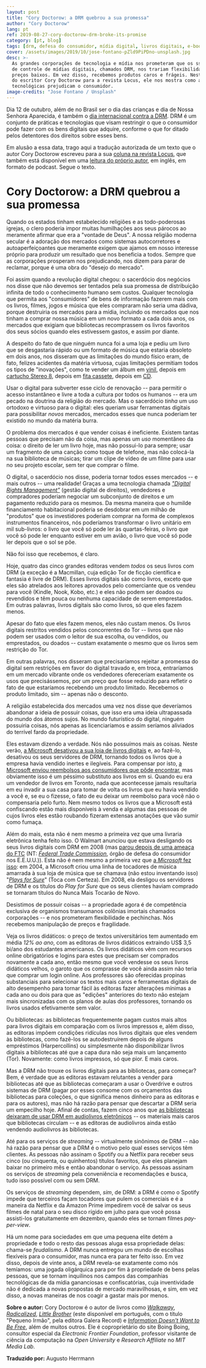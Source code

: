 ```yaml
---
layout: post
title: "Cory Doctorow: a DRM quebrou a sua promessa"
author: "Cory Doctorow"
lang: pt
ref: 2019-08-27-cory-doctorow-drm-broke-its-promise
category: [pt, blog]
tags: [drm, defesa do consumidor, mídia digital, livros digitais, e-books]
cover: /assets/images/2019/10/jose-fontano-pZld9PiPDno-unsplash.jpg
desc: >-
  As grandes corporações de tecnologia e mídia nos prometeram que os ssistemas
  de controle de mídias digitais, chamados DRM, nos trariam flexibilidade e
  preços baixos. Em vez disso, recebemos produtos caros e frágeis. Nesta coluna
  do escritor Cory Doctorow para a revista Locus, ele nos mostra como as travas
  tecnológicas prejudicam o consumidor.
image-credits: "Jose Fontano / Unsplash"
---
```


Dia 12 de outubro, além de no Brasil ser o dia das crianças e dia de Nossa
Senhora Aparecida, é também o
[dia internacional contra a DRM](https://www.defectivebydesign.org/dayagainstdrm/2019).
DRM é um conjunto de práticas e tecnologias que visam restringir o que o
consumidor pode fazer com os bens digitais que adquire, conforme o que for
ditado pelos detentores dos direitos sobre esses bens.

Em alusão a essa data, trago aqui a tradução autorizada de um texto que o autor
Cory Doctorow escreveu para a sua
[coluna na revista Locus](https://locusmag.com/2019/09/cory-doctorow-drm-broke-its-promise/),
que também está disponível em uma
[leitura do próprio autor](https://craphound.com/podcast/2019/09/09/podcast-drm-broke-its-promise/),
em inglês, em formato de podcast. Segue o texto.

# Cory Doctorow: a DRM quebrou a sua promessa

Quando os estados tinham estabelecido religiões e as todo-poderosas igrejas,
o clero poderia impor muitas humilhações aos seus párocos ao meramente afirmar
que era a "vontade de Deus". A nossa religião moderna secular é a adoração dos
mercados como sistemas autocorretores e autoaperfeiçoantes que meramente
exigem que ajamos em nosso interesse próprio para produzir um resultado que
nos beneficia a todos. Sempre que as corporações prosperam nos prejudicando,
nos dizem para parar de reclamar, porque é uma obra do "desejo do mercado".

Foi assim quando a revolução digital chegou: o sacerdócio dos negócios nos
disse que não devemos ser tentados pela sua promessa de distribuição infinita
de todo o conhecimento humano sem custos. Qualquer tecnologia que permita aos
"consumidores" de bens de informação fazerem mais com os livros, filmes, jogos
e música que eles compraram não seria uma dádiva, porque destruiria os mercados
para a mídia, incluindo os mercados que nos tinham a comprar nossa música em um
novo formato a cada dois anos, os mercados que exigiam que bibliotecas
recomprassem os livros favoritos dos seus sócios quando eles estivessem gastos,
e assim por diante.

A despeito do fato de que ninguém nunca foi a uma loja e pediu um livro que se
desgastaria rápido ou um formato de música que estaria obsoleto em dois anos,
nos disseram que as limitações do mundo físico eram, de fato, felizes acidentes
da matéria virtuosa, cujas limitações permitiam todos os tipos de "inovações",
como te vender um álbum em
[vinil](https://pt.wikipedia.org/wiki/Disco_de_vinil), depois em
[cartucho Stereo 8](https://pt.wikipedia.org/wiki/Cartucho_(%C3%A1udio)),
depois em [fita cassete](https://pt.wikipedia.org/wiki/Fita_cassete), depois em
[CD](https://pt.wikipedia.org/wiki/Compact_disc).

Usar o digital para subverter esse ciclo de renovação -- para permitir o
acesso instantâneo e livre a toda a cultura por todos os humanos -- era um
pecado na doutrina da religião do mercado. Mas o sacerdócio *tinha* um uso
ortodoxo e virtuoso para o digital: eles queriam usar ferramentas digitais
para possibilitar *novos* mercados, mercados esses que nunca poderiam ter
existido no mundo da matéria burra.

O problema dos mercados é que vender coisas é ineficiente. Existem tantas
pessoas que precisam não da coisa, mas apenas um *uso* momentâneo da coisa: o
direito de ler um livro hoje, mas não possui-lo para sempre; usar um fragmento
de uma canção como toque de telefone, mas não colocá-la na sua biblioteca de
músicas; tirar um clipe de vídeo de um filme para usar no seu projeto escolar,
sem ter que comprar o filme.

O digital, o sacerdócio nos disse, poderia tornar todos esses mercados -- e
mais outros -- uma realidade! Graças a uma tecnologia chamada
*["Digital Rights Management"](https://pt.wikipedia.org/wiki/Gest%C3%A3o_de_direitos_digitais)*
(gestão digital de direitos), vendedores e compradores poderiam
negociar um subconjunto de direitos e um pagamento reduzido para os mesmos. Da
mesma maneira que o humilde financiamento habitacional poderia se desdobrar em
um milhão de "produtos" que os investidores poderiam comprar na forma de
complexos instrumentos financeiros, nós poderíamos transformar o livro unitário
em mil sub-livros: o livro que você só pode ler às quartas-feiras, o livro que
você só pode ler enquanto estiver em um avião, o livro que você só pode ler
depois que o sol se põe.

Não foi isso que recebemos, é claro.

Hoje, quatro das cinco grandes editoras vendem *todos* os seus livros com DRM
(a exceção é a Macmillan, cuja edição Tor de ficção científica e fantasia é
livre de DRM). Esses livros digitais são como livros, exceto que eles são
atrelados aos leitores aprovados pelo comerciante que os vendeu para você
(Kindle, Nook, Kobo, etc.) e eles não podem ser doados ou revendidos e têm
pouca ou nenhuma capacidade de serem emprestados. Em outras palavras, livros
digitais são como livros, só que eles fazem menos.

Apesar do fato que eles fazem menos, eles não custam menos. Os livros digitais
restritos vendidos pelos concorrentes do Tor -- livros que não podem ser usados
com o leitor de sua escolha, ou vendidos, ou emprestados, ou doados -- custam
exatamente o mesmo que os livros sem restrição do Tor.

Em outras palavras, nos disseram que precisaríamos rejeitar a promessa do
digital sem restrições em favor do digital travado e, em troca, entraríamos em
um mercado vibrante onde os vendedores ofereceriam exatamente os usos que
precisássemos, por um preço que fosse reduzido para refletir o fato de que
estaríamos recebendo um produto limitado. Recebemos o produto limitado, sim --
apenas não o desconto.

A religião estabelecida dos mercados uma vez nos disse que deveríamos abandonar
a ideia de possuir coisas, que isso era uma ideia ultrapassada do mundo dos
átomos sujos. No mundo futurístico do digital, ninguém possuiria coisas, nós
apenas as licenciaríamos e assim seríamos aliviados do terrível fardo da
propriedade.

Eles estavam dizendo a verdade. Nós não possuímos mais as coisas. Neste verão,
[a Microsoft desativou a sua loja de livros digitais](https://boingboing.net/2019/04/02/burning-libraries.html)
e, ao fazê-lo, desativou os seus servidores de DRM, tornando todos os livros
que a empresa havia vendido inertes e ilegíveis.
Para compensar por isto,
[a Microsoft enviou reembolsos aos consumidores que pôde encontrar](https://www.wired.com/story/microsoft-ebook-apocalypse-drm/),
mas obviamente isso é um péssimo substituto
aos livros em si. Quando eu era um vendedor de livros em Toronto, nada que
acontecesse jamais resultaria em eu invadir a sua casa para tomar de volta os
livros que eu havia vendido a você e, se eu o fizesse, o fato de eu deixar um
reembolso para você não o compensaria pelo furto. Nem mesmo todos os livros que
a Microsoft está confiscando estão mais disponíveis à venda e algumas das
pessoas de cujos livros eles estão roubando fizeram extensas anotações que vão
sumir como fumaça.

Além do mais, esta não é nem mesmo a primeira vez que uma livraria eletrônica
tenha feito isso. O Walmart anunciou que estava desligando os seus livros
digitais com DRM em 2008 (mas
[parou depois de uma ameaça do FTC](https://www.ftc.gov/sites/default/files/documents/closing_letters/wal-mart-stores-inc./100623walmartletter.pdf)
(NT: *[Federal Trade Commission](https://en.wikipedia.org/wiki/Federal_Trade_Commission)*,
órgão de defesa do consumidor nos E.E.U.U.)). Esta não é
nem mesmo a primeira vez que
[a *Microsoft* fez isso](https://www.eff.org/press/archives/2008/04/28):
em 2004, a Microsoft criou uma linha de tocadores de música amarrada à sua loja
de música que se chamava (não estou inventando isso)
"*[Plays for Sure](https://en.wikipedia.org/wiki/Microsoft_PlaysForSure)*"
(Toca com Certeza).
Em 2008, ela desligou os servidores de DRM e os títulos do *Play for Sure* que
os seus clientes haviam comprado se tornaram títulos do Nunca Mais Tocarão de
Novo.

Desistimos de possuir coisas -- a propriedade agora é de competência exclusiva
de organismos transumanos colônias imortais chamados corporações -- e nos
prometeram flexibilidade e pechinchas. Nós recebemos manipulação de preços e
fragilidade.

Veja os livros didáticos: o preço de textos universitários tem aumentado em
média *12% ao ano*, com as editoras de livros didáticos extraindo US$ 3,5
bi/ano dos estudantes americanos. Os livros didáticos vêm com recursos online
obrigatórios e logins para estes que precisam ser comprados novamente a cada
ano, então mesmo que você vendesse os seus livros didáticos velhos, o garoto
que os comprasse de você ainda assim não teria que comprar um login online.
Aos professores são oferecidas propinas substanciais para selecionar os textos
mais caros e ferramentas digitais de alto desempenho para tornar fácil às
editoras fazer alterações mínimas a cada ano ou dois para que as "edições"
anteriores do texto não estejam mais sincronizadas com os planos de aulas dos
professores, tornando os livros usados efetivamente sem valor.

Ou bibliotecas: as bibliotecas frequentemente pagam custos mais altos para
livros digitais em comparação com os livros impressos e, além disso, as
editoras impõem condições ridículas nos livros digitais que eles vendem às
bibliotecas, como fazê-los se autodestruírem depois de alguns empréstimos
(Harpercollins) ou simplesmente não disponibilizar livros digitais a
bibliotecas até que a capa dura não seja mais um lançamento (Tor).
Novamente: como livros impressos, só que pior. E mais caros.

Mas a DRM não trouxe os livros digitais para as bibliotecas, para começar?
Bem, é verdade que as editoras estavam relutantes a vender para bibliotecas
até que as bibliotecas começaram a usar o Overdrive e outros sistemas de DRM
(pagar por esses consome com os orçamentos das bibliotecas para coleções, o
que significa menos dinheiro para as editoras e para os autores), mas não há
razão para pensar que descartar a DRM seria um empecilho hoje. Afinal de
contas, fazem cinco anos que
[as bibliotecas deixaram de usar DRM em audiolivros eletrônicos](https://boingboing.net/2014/01/23/all-library-audiobooks-going-t.html)
-- os materiais mais caros que bibliotecas circulam -- e as
editoras de audiolivros ainda estão vendendo audiolivros às bibliotecas.

Até para os serviços de *streaming* -- virtualmente sinônimos de DRM -- não
há razão para pensar que a DRM é o motivo pelo qual esses serviços têm
clientes. As pessoas não assinam o Spotify ou a Netflix para receber seus
cinco (ou cinquenta, ou quinhentos) títulos favoritos, que eles planejam
baixar no primeiro mês e então abandonar o serviço. As pessoas assinam os
serviços de *streaming* pela conveniência e recomendações e busca, tudo isso
possível com ou sem DRM.

Os serviços de *streaming* dependem, *sim*, de DRM: a DRM é como o Spotify
impede que terceiros façam tocadores que pulem os comerciais e é a maneira
da Netflix e da Amazon Prime impedirem você de salvar os seus filmes de natal
para o seu disco rígido em julho para que você possa assisti-los gratuitamente
em dezembro, quando eles se tornam filmes *pay-per-view*.

Há um nome para sociedades em que uma pequena elite detém a propriedade e todo
o resto das pessoas aluga essa propriedade delas: chama-se *feudalismo*. A DRM
nunca entregou um mundo de escolhas flexíveis para o consumidor, mas nunca era
para ter feito isso. Em vez disso, depois de vinte anos, a DRM revela-se
exatamente como nós temíamos: uma jogada oligárquica para por fim à propriedade
de bens pelas pessoas, que se tornam inquilinos nos campos das companhias
tecnológicas de da mídia gananciosas e confiscatórias, cuja inventividade não é
dedicada a novas propostas de mercado maravilhosas, e sim, em vez disso, a
novas maneiras de nos coagir a gastar mais por menos.

**Sobre o autor:** Cory Doctorow é o autor de livros como
*[Walkaway](https://craphound.com/category/walkaway/)*,
*[Radicalized](https://craphound.com/category/radicalized-full/)*,
*[Little Brother](https://craphound.com/category/littlebrother/)*
(este disponível em português, com o título "Pequeno Irmão",
pela editora Galera Record) e
*[Information Doesn't Want to Be Free](https://craphound.com/category/info/)*,
além de muitos outros. Ele é coproprietário do site Boing Boing, consultor
especial da *Electronic Frontier Foundation*, professor visitante de ciência da
computação na *Open University* e *Research Affiliate* no *MIT Media Lab*.

**Traduzido por:** Augusto Herrmann

